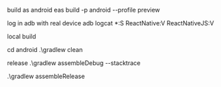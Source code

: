 build as android
eas build -p android --profile preview


log in adb with real device
adb logcat *:S ReactNative:V ReactNativeJS:V


local build

cd android
.\gradlew clean

release
.\gradlew assembleDebug --stacktrace

.\gradlew assembleRelease
